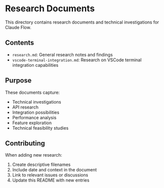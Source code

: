 # Research Documents

This directory contains research documents and technical investigations for Claude Flow.

## Contents

- `research.md`: General research notes and findings
- `vscode-terminal-integration.md`: Research on VSCode terminal integration capabilities

## Purpose

These documents capture:

- Technical investigations
- API research
- Integration possibilities
- Performance analysis
- Feature exploration
- Technical feasibility studies

## Contributing

When adding new research:

1. Create descriptive filenames
2. Include date and context in the document
3. Link to relevant issues or discussions
4. Update this README with new entries

